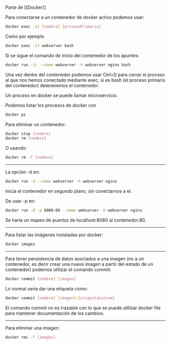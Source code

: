 Parte de [[Docker]]

Para conectarse a un contenedor de docker activo podemos usar:

``` bash
docker exec -it [nombre] [procesoPrimario]
```

Como por ejemplo

``` bash
docker exec -it webserver bash
```

Si se sigue el comando de inicio del contenedor de los apuntes:

``` bash
docker run -it --name webserver -h webserver nginx bash
```

Una vez dentro del contenedor podemos usar Ctrl+D para cerrar el proceso al que nos hemos conectado mediante exec, si es bash (el proceso primario del contenedor) deteneremos el contenedor.

Un proceso en docker se puede llamar microservicio.

Podemos listar los procesos de docker con

``` bash
docker ps
```

Para eliminar un contenedor:

``` bash
docker stop [nombre]
docker rm [nombre]
```

O usando:

``` bash
docker rm -f [nombre]
```

---
La opción -d en:

``` bash
docker run -d --name webserver -h webserver nginx
```

Inicia el contenedor en segundo plano, sin conectarnos a el.

De usar -p en:

``` bash
docker run -d -p 8080:80 --name webserver -h webserver nginx
```

Se haría un mapeo de puertos de localhost:8080 al contenedor:80.

---
Para listar las imágenes instaladas por docker:

``` bash
docker images
```

---
Para tener persistencia de datos asociados a una imagen (no a un contenedor, es decir crear una nueva imagen a partir del estado de un contenedor) podemos utilizar el comando commit:

``` bash
docker commit [nombre] [imagen]
```

Lo normal seria dar una etiqueta como: 

``` bash
docker commit [nombre] [imagen]:[etiquetaCustom]
```

El comando commit no es trazable con lo que se puede utilizar docker file para mantener documentación de los cambios.

---
Para eliminar una imagen:

``` bash
docker rmi -f [imagen]
```
